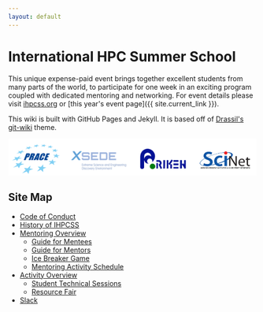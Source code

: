 ```yaml
---
layout: default
---
```


# International HPC Summer School

This unique expense-paid event brings together excellent students from many parts of the world, to participate for one week in an exciting program coupled with dedicated mentoring and networking.
For event details please visit [ihpcss.org](http://www.ihpcss.org) or [this year's event page]({{ site.current_link }}).

This wiki is built with GitHub Pages and Jekyll.
It is based off of [Drassil's git-wiki](https://github.com/Drassil/git-wiki) theme.

<img src="/assets/images/all-logos.png" alt="Organizer Logos" />

## Site Map

- [Code of Conduct](https://ihpcss.github.io/wiki/code-of-conduct.html)
- [History of IHPCSS](https://ihpcss.github.io/wiki/history.html)
- [Mentoring Overview](https://ihpcss.github.io/wiki/mentoring-overview.html)
  - [Guide for Mentees](https://ihpcss.github.io/wiki/guide-mentees.html)
  - [Guide for Mentors](https://ihpcss.github.io/wiki/guide-mentors.html)
  - [Ice Breaker Game](https://ihpcss.github.io/wiki/ice-breaker.html)
  - [Mentoring Activity Schedule](https://ihpcss.github.io/wiki/mentoring-schedule.html)
- [Activity Overview](https://ihpcss.github.io/wiki/activity-overview.html)
  - [Student Technical Sessions](https://ihpcss.github.io/wiki/student-tech-session.html)
  - [Resource Fair](https://ihpcss.github.io/wiki/resource-fair.html)
- [Slack](https://ihpcss.github.io/wiki/slack.html)
